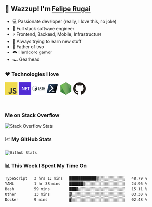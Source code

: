 ## 👋 Wazzup! I'm [Felipe Rugai](mailto:felrugai@gmail.com)

- 💻 Passionate developer (really, I love this, no joke)
- 📝 Full stack software engineer
- ⚡ Frontend, Backend, Mobile, Infrastructure
- 🌱 Always trying to learn new stuff
- 👶 Father of two
- 🎮 Hardcore gamer
- 🏎️ Gearhead

### ❤️ Technologies I love

<code><img height="40" src="https://raw.githubusercontent.com/github/explore/80688e429a7d4ef2fca1e82350fe8e3517d3494d/topics/javascript/javascript.png"></code>
<code><img height="40" src="https://raw.githubusercontent.com/github/explore/93d8a67084f94b2a444e510199a6e7622e5b09a3/topics/dotnet/dotnet.png"></code>
<code><img height="40" src="https://raw.githubusercontent.com/github/explore/80688e429a7d4ef2fca1e82350fe8e3517d3494d/topics/bash/bash.png"></code>
<code><img height="40" src="https://raw.githubusercontent.com/github/explore/80688e429a7d4ef2fca1e82350fe8e3517d3494d/topics/powershell/powershell.png"></code>
<code><img height="40" src="https://raw.githubusercontent.com/github/explore/80688e429a7d4ef2fca1e82350fe8e3517d3494d/topics/nodejs/nodejs.png"></code>
<code><img height="40" src="https://raw.githubusercontent.com/github/explore/89bdd9644f44d1b12180fd512b95574fe4c54617/topics/github-api/github-api.png"></code>

<br/>

### Me on Stack Overflow
<img height="137px" src="https://stackoverflow-card.vercel.app/?userID=4669594&theme=dracula" alt="Stack Overflow Stats" />


### 📈 My GitHub Stats

<code><img src="https://github-readme-stats.vercel.app/api?username=feliperugai&show_icons=true&theme=dracula" alt="Github Stats" /></code>


### 📊 This Week I Spent My Time On

<!--START_SECTION:waka-->

```txt
TypeScript   3 hrs 12 mins   ████████████▒░░░░░░░░░░░░   48.79 %
YAML         1 hr 38 mins    ██████▒░░░░░░░░░░░░░░░░░░   24.96 %
Bash         59 mins         ███▓░░░░░░░░░░░░░░░░░░░░░   15.11 %
Other        13 mins         ▓░░░░░░░░░░░░░░░░░░░░░░░░   03.30 %
Docker       9 mins          ▓░░░░░░░░░░░░░░░░░░░░░░░░   02.48 %
```

<!--END_SECTION:waka-->
